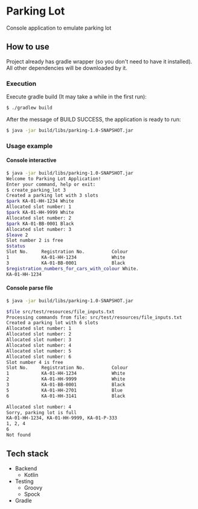 # Parking Lot
Console application to emulate parking lot

## How to use
Project already has gradle wrapper (so you don't need to have it installed). 
All other dependencies will be downloaded by it.

  
### Execution
Execute gradle build (It may take a while in the first run):
```sh
$ ./gradlew build
```
After the message of BUILD SUCCESS, the application is ready to run:
```sh
$ java -jar build/libs/parking-1.0-SNAPSHOT.jar
```

### Usage example

#### Console interactive
```sh
$ java -jar build/libs/parking-1.0-SNAPSHOT.jar
Welcome to Parking Lot Application!
Enter your command, help or exit:
$ create_parking_lot 3
Created a parking lot with 3 slots
$park KA-01-HH-1234 White
Allocated slot number: 1
$park KA-01-HH-9999 White
Allocated slot number: 2
$park KA-01-BB-0001 Black
Allocated slot number: 3
$leave 2
Slot number 2 is free
$status
Slot No.     Registration No.          Colour         
1            KA-01-HH-1234             White          
3            KA-01-BB-0001             Black  
$registration_numbers_for_cars_with_colour White.
KA-01-HH-1234
```
#### Console parse file
```sh
$ java -jar build/libs/parking-1.0-SNAPSHOT.jar
```
```sh
$file src/test/resources/file_inputs.txt
Processing commands from file: src/test/resources/file_inputs.txt
Created a parking lot with 6 slots
Allocated slot number: 1
Allocated slot number: 2
Allocated slot number: 3
Allocated slot number: 4
Allocated slot number: 5
Allocated slot number: 6
Slot number 4 is free
Slot No.     Registration No.          Colour         
1            KA-01-HH-1234             White          
2            KA-01-HH-9999             White          
3            KA-01-BB-0001             Black          
5            KA-01-HH-2701             Blue           
6            KA-01-HH-3141             Black          

Allocated slot number: 4
Sorry, parking lot is full
KA-01-HH-1234, KA-01-HH-9999, KA-01-P-333
1, 2, 4
6
Not found
```

## Tech stack
- Backend
    - Kotlin
- Testing
    - Groovy
    - Spock
- Gradle



